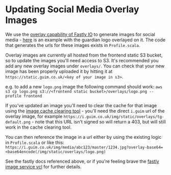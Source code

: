 Updating Social Media Overlay Images
====================================

We use the [overlay capability of Fastly IO](https://docs.fastly.com/api/imageopto/overlay) to generate images for social
media - [here](https://i.guim.co.uk/img/media/a16462a73520e333b6b0f84cc487dc5c1cde68a3/0_173_5184_3110/master/5184.jpg?width=1200&height=630&quality=85&auto=format&fit=crop&overlay-align=bottom%2Cleft&overlay-width=100p&overlay-base64=L2ltZy9zdGF0aWMvb3ZlcmxheXMvdGctb3BpbmlvbnMucG5n&s=63e3b63a91b42000daefd4811f513ada)
is an example with the guardian logo overlayed on it. The code that generates the urls for these images exists in 
`Profile.scala`.

Overlay images are currently all hosted from the frontend static S3 bucket, so to update the images you'll need access to
S3. It's recommended you add any new overlay images under `overlays/`. You can check that your new image has been properly
uploaded it by hitting it at `https://static.guim.co.uk/<key of your image in s3>`.

e.g. to add a new `logo.png` image the following command should work:
`aws s3 cp logo.png s3://<frontend static bucket>/overlays/logo.png --profile frontend`

If you've updated an image you'll need to clear the cache for that image using the 
[image cache clearing tool](https://frontend.gutools.co.uk/images/clear) - you'll need the direct `i.guim` url of the overlay
image, for example `https://i.guim.co.uk/img/static/overlays/tg-default.png` - note that this URL isn't signed so will return
a 403, but will still work in the cache clearing tool.

You can then reference the image in a url either by using the existing logic in `Profile.scala` or like this:
`https://i.guim.co.uk/img/media/abc123/master/1234.jpg?overlay-base64=<base64encode(/img/static/overlays/logo.png)`

See the fastly docs referenced above, or if you're feeling brave the [fastly image service vcl](https://github.com/guardian/fastly-image-service)
for further details.
